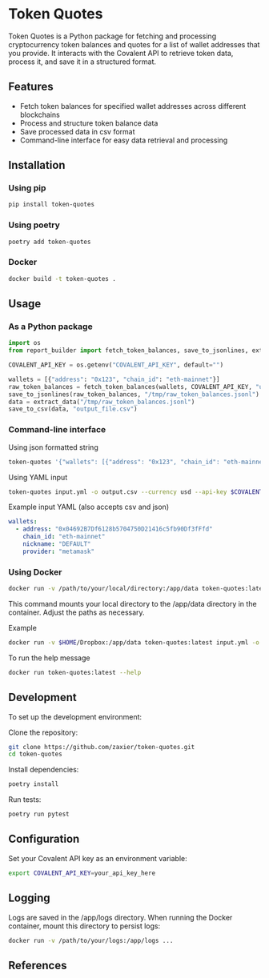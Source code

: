 # Token Quotes
Token Quotes is a Python package for fetching and processing cryptocurrency token balances and quotes for a list of wallet addresses that you provide. It interacts with the Covalent API to retrieve token data, process it, and save it in a structured format.

## Features
- Fetch token balances for specified wallet addresses across different blockchains
- Process and structure token balance data
- Save processed data in csv format
- Command-line interface for easy data retrieval and processing

## Installation
### Using pip
```bash
pip install token-quotes
```

### Using poetry
```bash
poetry add token-quotes
```

### Docker
```bash
docker build -t token-quotes .
```

## Usage
### As a Python package
```python
import os
from report_builder import fetch_token_balances, save_to_jsonlines, extract_data, save_to_csv

COVALENT_API_KEY = os.getenv("COVALENT_API_KEY", default="")

wallets = [{"address": "0x123", "chain_id": "eth-mainnet"}]
raw_token_balances = fetch_token_balances(wallets, COVALENT_API_KEY, "usd")
save_to_jsonlines(raw_token_balances, "/tmp/raw_token_balances.jsonl")
data = extract_data("/tmp/raw_token_balances.jsonl")
save_to_csv(data, "output_file.csv")
```

### Command-line interface
Using json formatted string
```bash
token-quotes '{"wallets": [{"address": "0x123", "chain_id": "eth-mainnet"}]}' -o output.csv --currency usd --api-key $COVALENT_API_KEY
```

Using YAML input
```bash
token-quotes input.yml -o output.csv --currency usd --api-key $COVALENT_API_KEY
```

Example input YAML (also accepts csv and json)
```yaml
wallets:
  - address: "0x04692B7Df6128b5704750D21416c5fb90Df3fFfd"
    chain_id: "eth-mainnet"
    nickname: "DEFAULT"
    provider: "metamask"
```

### Using Docker
```bash
docker run -v /path/to/your/local/directory:/app/data token-quotes:latest input.yml -o output.csv --currency usd --api-key $COVALENT_API_KEY
```
This command mounts your local directory to the /app/data directory in the container. Adjust the paths as necessary.

Example
```bash
docker run -v $HOME/Dropbox:/app/data token-quotes:latest input.yml -o output.csv --currency usd --api-key $COVALENT_API_KEY
```

To run the help message
```bash
docker run token-quotes:latest --help
```

## Development
To set up the development environment:

Clone the repository:
```bash
git clone https://github.com/zaxier/token-quotes.git
cd token-quotes
```

Install dependencies:
```bash
poetry install
```

Run tests:
```bash
poetry run pytest
```

## Configuration
Set your Covalent API key as an environment variable:
```sh
export COVALENT_API_KEY=your_api_key_here
```

## Logging
Logs are saved in the /app/logs directory. When running the Docker container, mount this directory to persist logs:
```sh
docker run -v /path/to/your/logs:/app/logs ...
```

## References
